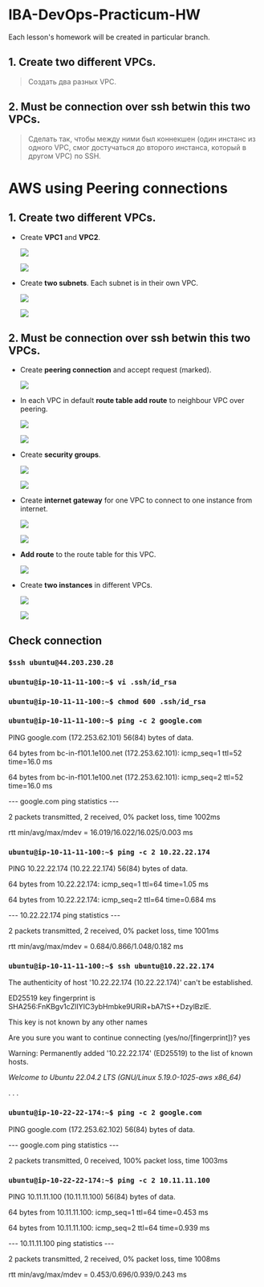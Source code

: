 # IBA-DevOps-Practicum-HW
Each lesson's homework will be created in particular branch.

## 1.	Create two different VPCs.
> Создать два разных VPC.
## 2.	Must be connection over ssh betwin this two VPCs.
> Сделать так, чтобы между ними был коннекшен (один инстанс из одного VPC, смог достучаться до второго инстанса, который в другом VPC) по SSH.

# AWS using **Peering connections**

## 1.	Create two different VPCs.
- Create **VPC1** and **VPC2**.
  
  ![](/img/Screenshot_1.jpg)

  ![](/img/Screenshot_2.jpg)
- Create **two subnets**. Each subnet is in their own VPC.
  
  ![](/img/Screenshot_3.jpg)
  
  ![](/img/Screenshot_4.jpg)

## 2.	Must be connection over ssh betwin this two VPCs.
- Create **peering connection** and accept request (marked).

  ![](/img/Screenshot_5.jpg)
- In each VPC in default **route table add route** to neighbour VPC over peering.

  ![](/img/Screenshot_6.jpg)
  
  ![](/img/Screenshot_7.jpg)

- Create **security groups**.

  ![](/img/Screenshot_8.jpg)
  
  ![](/img/Screenshot_9.jpg)

- Create **internet gateway** for one VPC to connect to one instance from internet.

  ![](/img/Screenshot_10.jpg)

  ![](/img/Screenshot_11.jpg)
- **Add route** to the route table for this VPC.

  ![](/img/Screenshot_14.jpg)

- Create **two instances** in different VPCs.

  ![](/img/Screenshot_12.jpg)

  ![](/img/Screenshot_13.jpg)

## Check connection
### `$ssh ubuntu@44.203.230.28`

### `ubuntu@ip-10-11-11-100:~$ vi .ssh/id_rsa`

### `ubuntu@ip-10-11-11-100:~$ chmod 600 .ssh/id_rsa`

### `ubuntu@ip-10-11-11-100:~$ ping -c 2 google.com`

PING google.com (172.253.62.101) 56(84) bytes of data.

64 bytes from bc-in-f101.1e100.net (172.253.62.101): icmp_seq=1 ttl=52 time=16.0 ms

64 bytes from bc-in-f101.1e100.net (172.253.62.101): icmp_seq=2 ttl=52 time=16.0 ms

--- google.com ping statistics ---

2 packets transmitted, 2 received, 0% packet loss, time 1002ms

rtt min/avg/max/mdev = 16.019/16.022/16.025/0.003 ms

### `ubuntu@ip-10-11-11-100:~$ ping -c 2 10.22.22.174`

PING 10.22.22.174 (10.22.22.174) 56(84) bytes of data.

64 bytes from 10.22.22.174: icmp_seq=1 ttl=64 time=1.05 ms

64 bytes from 10.22.22.174: icmp_seq=2 ttl=64 time=0.684 ms

--- 10.22.22.174 ping statistics ---

2 packets transmitted, 2 received, 0% packet loss, time 1001ms

rtt min/avg/max/mdev = 0.684/0.866/1.048/0.182 ms

### `ubuntu@ip-10-11-11-100:~$ ssh ubuntu@10.22.22.174`

The authenticity of host '10.22.22.174 (10.22.22.174)' can't be established.

ED25519 key fingerprint is SHA256:FnKBgv1cZlIYIC3ybHmbke9URiR+bA7tS++DzylBzlE.

This key is not known by any other names

Are you sure you want to continue connecting (yes/no/[fingerprint])? yes

Warning: Permanently added '10.22.22.174' (ED25519) to the list of known hosts.

*Welcome to Ubuntu 22.04.2 LTS (GNU/Linux 5.19.0-1025-aws x86_64)*

. . .

### `ubuntu@ip-10-22-22-174:~$ ping -c 2 google.com`

PING google.com (172.253.62.102) 56(84) bytes of data.

--- google.com ping statistics ---

2 packets transmitted, 0 received, 100% packet loss, time 1003ms

### `ubuntu@ip-10-22-22-174:~$ ping -c 2 10.11.11.100`

PING 10.11.11.100 (10.11.11.100) 56(84) bytes of data.

64 bytes from 10.11.11.100: icmp_seq=1 ttl=64 time=0.453 ms

64 bytes from 10.11.11.100: icmp_seq=2 ttl=64 time=0.939 ms

--- 10.11.11.100 ping statistics ---

2 packets transmitted, 2 received, 0% packet loss, time 1008ms

rtt min/avg/max/mdev = 0.453/0.696/0.939/0.243 ms
